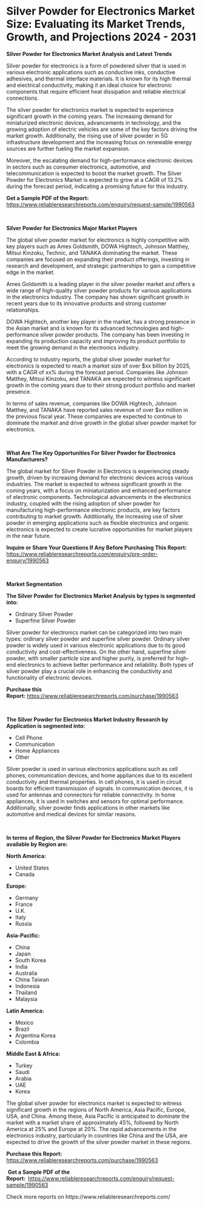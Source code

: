 <p><h1>Silver Powder for Electronics Market Size: Evaluating its Market Trends, Growth, and Projections 2024 - 2031</h1></p><p><strong>Silver Powder for Electronics Market Analysis and Latest Trends</strong></p>
<p><p>Silver powder for electronics is a form of powdered silver that is used in various electronic applications such as conductive inks, conductive adhesives, and thermal interface materials. It is known for its high thermal and electrical conductivity, making it an ideal choice for electronic components that require efficient heat dissipation and reliable electrical connections.</p><p>The silver powder for electronics market is expected to experience significant growth in the coming years. The increasing demand for miniaturized electronic devices, advancements in technology, and the growing adoption of electric vehicles are some of the key factors driving the market growth. Additionally, the rising use of silver powder in 5G infrastructure development and the increasing focus on renewable energy sources are further fueling the market expansion.</p><p>Moreover, the escalating demand for high-performance electronic devices in sectors such as consumer electronics, automotive, and telecommunication is expected to boost the market growth. The Silver Powder for Electronics Market is expected to grow at a CAGR of 13.2% during the forecast period, indicating a promising future for this industry.</p></p>
<p><strong>Get a Sample PDF of the Report:&nbsp;</strong> <a href="https://www.reliableresearchreports.com/enquiry/request-sample/1990563">https://www.reliableresearchreports.com/enquiry/request-sample/1990563</a></p>
<p>&nbsp;</p>
<p><strong>Silver Powder for Electronics Major Market Players</strong></p>
<p><p>The global silver powder market for electronics is highly competitive with key players such as Ames Goldsmith, DOWA Hightech, Johnson Matthey, Mitsui Kinzoku, Technic, and TANAKA dominating the market. These companies are focused on expanding their product offerings, investing in research and development, and strategic partnerships to gain a competitive edge in the market.</p><p>Ames Goldsmith is a leading player in the silver powder market and offers a wide range of high-quality silver powder products for various applications in the electronics industry. The company has shown significant growth in recent years due to its innovative products and strong customer relationships.</p><p>DOWA Hightech, another key player in the market, has a strong presence in the Asian market and is known for its advanced technologies and high-performance silver powder products. The company has been investing in expanding its production capacity and improving its product portfolio to meet the growing demand in the electronics industry.</p><p>According to industry reports, the global silver powder market for electronics is expected to reach a market size of over $xx billion by 2025, with a CAGR of xx% during the forecast period. Companies like Johnson Matthey, Mitsui Kinzoku, and TANAKA are expected to witness significant growth in the coming years due to their strong product portfolio and market presence.</p><p>In terms of sales revenue, companies like DOWA Hightech, Johnson Matthey, and TANAKA have reported sales revenue of over $xx million in the previous fiscal year. These companies are expected to continue to dominate the market and drive growth in the global silver powder market for electronics.</p></p>
<p>&nbsp;</p>
<p><strong>What Are The Key Opportunities For Silver Powder for Electronics Manufacturers?</strong></p>
<p><p>The global market for Silver Powder in Electronics is experiencing steady growth, driven by increasing demand for electronic devices across various industries. The market is expected to witness significant growth in the coming years, with a focus on miniaturization and enhanced performance of electronic components. Technological advancements in the electronics industry, coupled with the rising adoption of silver powder for manufacturing high-performance electronic products, are key factors contributing to market growth. Additionally, the increasing use of silver powder in emerging applications such as flexible electronics and organic electronics is expected to create lucrative opportunities for market players in the near future.</p></p>
<p><strong>Inquire or Share Your Questions If Any Before Purchasing This Report:</strong> <a href="https://www.reliableresearchreports.com/enquiry/pre-order-enquiry/1990563">https://www.reliableresearchreports.com/enquiry/pre-order-enquiry/1990563</a></p>
<p>&nbsp;</p>
<p><strong>Market Segmentation</strong></p>
<p><strong>The Silver Powder for Electronics Market Analysis by types is segmented into:</strong></p>
<p><ul><li>Ordinary Silver Powder</li><li>Superfine Silver Powder</li></ul></p>
<p><p>Silver powder for electronics market can be categorized into two main types: ordinary silver powder and superfine silver powder. Ordinary silver powder is widely used in various electronic applications due to its good conductivity and cost-effectiveness. On the other hand, superfine silver powder, with smaller particle size and higher purity, is preferred for high-end electronics to achieve better performance and reliability. Both types of silver powder play a crucial role in enhancing the conductivity and functionality of electronic devices.</p></p>
<p><strong>Purchase this Report:&nbsp;</strong><a href="https://www.reliableresearchreports.com/purchase/1990563">https://www.reliableresearchreports.com/purchase/1990563</a></p>
<p>&nbsp;</p>
<p><strong>The Silver Powder for Electronics Market Industry Research by Application is segmented into:</strong></p>
<p><ul><li>Cell Phone</li><li>Communication</li><li>Home Appliances</li><li>Other</li></ul></p>
<p><p>Silver powder is used in various electronics applications such as cell phones, communication devices, and home appliances due to its excellent conductivity and thermal properties. In cell phones, it is used in circuit boards for efficient transmission of signals. In communication devices, it is used for antennas and connectors for reliable connectivity. In home appliances, it is used in switches and sensors for optimal performance. Additionally, silver powder finds applications in other markets like automotive and medical devices for similar reasons.</p></p>
<p>&nbsp;</p>
<p><strong>In terms of Region, the Silver Powder for Electronics Market Players available by Region are:</strong></p>
<p>
    <p> <strong> North America: </strong>
        <ul>
            <li>United States</li>
            <li>Canada</li>
        </ul>
        </p> 
    <p> <strong> Europe: </strong>
        <ul>
            <li>Germany</li>
            <li>France</li>
            <li>U.K.</li>
            <li>Italy</li>
            <li>Russia</li>
        </ul>
        </p> 
    <p> <strong> Asia-Pacific: </strong>
        <ul>
            <li>China</li>
            <li>Japan</li>
            <li>South Korea</li>
            <li>India</li>
            <li>Australia</li>
            <li>China Taiwan</li>
            <li>Indonesia</li>
            <li>Thailand</li>
            <li>Malaysia</li>
        </ul>
        </p> 
    <p> <strong> Latin America: </strong>
        <ul>
            <li>Mexico</li>
            <li>Brazil</li>
            <li>Argentina Korea</li>
            <li>Colombia</li>
        </ul>
        </p> 
    <p> <strong> Middle East & Africa: </strong>
        <ul>
            <li>Turkey</li>
            <li>Saudi</li>
            <li>Arabia</li>
            <li>UAE</li>
            <li>Korea</li>
        </ul>
    </p>
    </p>
<p><p>The global silver powder for electronics market is expected to witness significant growth in the regions of North America, Asia Pacific, Europe, USA, and China. Among these, Asia Pacific is anticipated to dominate the market with a market share of approximately 45%, followed by North America at 25% and Europe at 20%. The rapid advancements in the electronics industry, particularly in countries like China and the USA, are expected to drive the growth of the silver powder market in these regions.</p></p>
<p><strong>Purchase this Report: </strong><a href="https://www.reliableresearchreports.com/purchase/1990563">https://www.reliableresearchreports.com/purchase/1990563</a></p>
<p>&nbsp;<strong>Get a Sample PDF of the Report:&nbsp;&nbsp;</strong><a href="https://www.reliableresearchreports.com/enquiry/request-sample/1990563">https://www.reliableresearchreports.com/enquiry/request-sample/1990563</a></p>
<p><strong></strong></p>
<p>Check more reports on https://www.reliableresearchreports.com/</p>